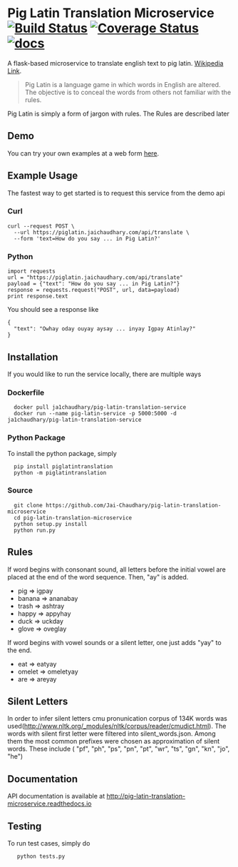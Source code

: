 # Pig Latin Translation Microservice [![Build Status](https://travis-ci.org/Jai-Chaudhary/pig-latin-translation-microservice.svg?branch=master)](https://travis-ci.org/Jai-Chaudhary/pig-latin-translation-microservice) [![Coverage Status](https://coveralls.io/repos/github/Jai-Chaudhary/pig-latin-translation-microservice/badge.svg?branch=master)](https://coveralls.io/github/Jai-Chaudhary/pig-latin-translation-microservice?branch=master) [![docs](https://readthedocs.org/projects/pig-latin-translation-microservice/badge/)](http://pig-latin-translation-microservice.readthedocs.io)


A flask-based microservice to translate english text to pig latin. [Wikipedia Link](https://en.wikipedia.org/wiki/Pig_Latin). 

> Pig Latin is a language game in which words in English are altered. The objective is to conceal the words from others not familiar with the rules.

Pig Latin is simply a form of jargon with rules. The Rules are described later

## Demo
You can try your own examples at a web form [here](https://piglatin.jaichaudhary.com). 

## Example Usage

The fastest way to get started is to request this service from the demo api

### Curl
```
curl --request POST \
  --url https://piglatin.jaichaudhary.com/api/translate \
  --form 'text=How do you say ... in Pig Latin?'
```

### Python
```
import requests
url = "https://piglatin.jaichaudhary.com/api/translate"
payload = {"text": "How do you say ... in Pig Latin?"}
response = requests.request("POST", url, data=payload)
print response.text
```

You should see a response like
```
{
  "text": "Owhay oday ouyay aysay ... inyay Igpay Atinlay?"
}
```


## Installation

If you would like to run the service locally, there are multiple ways

### Dockerfile
```
  docker pull ja1chaudhary/pig-latin-translation-service
  docker run --name pig-latin-service -p 5000:5000 -d ja1chaudhary/pig-latin-translation-service
```

### Python Package
To install the python package, simply
```
  pip install piglatintranslation
  python -m piglatintranslation
```

### Source
```
  git clone https://github.com/Jai-Chaudhary/pig-latin-translation-microservice
  cd pig-latin-translation-microservice
  python setup.py install
  python run.py
```

## Rules

If word begins with consonant sound, all letters before the initial vowel are placed at the end of the word sequence. Then, "ay" is added.

* pig     => igpay 
* banana  => ananabay
* trash   => ashtray
* happy   => appyhay
* duck    => uckday
* glove   => oveglay

If word begins with vowel sounds or a silent letter, one just adds "yay" to the end.

* eat     => eatyay
* omelet  => omeletyay
* are     => areyay


## Silent Letters

In order to infer silent letters cmu pronunication corpus of 134K words was used(http://www.nltk.org/_modules/nltk/corpus/reader/cmudict.html).
The words with silent first letter were filtered into silent_words.json. Among them the most common prefixes were chosen as approximation of silent words. These include
 ( "pf", "ph", "ps", "pn", "pt", "wr", "ts", "gn", "kn", "jo", "he")

## Documentation
API documentation is available at http://pig-latin-translation-microservice.readthedocs.io

## Testing
To run test cases, simply do
```
   python tests.py
```